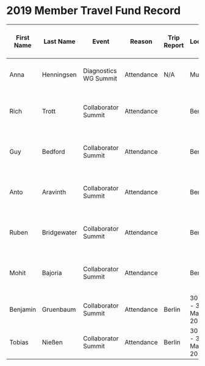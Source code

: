 # 2019 Member Travel Fund Record

First Name |   Last Name   |   Event              |   Reason  |  Trip Report  |  Location    |   Travel Dates      |   Amount Requested:   |   Pull Request date   |   Pull Request link                     |   Date Expense report sent    |   Amount of Expense Report    |   Date Sent to Finance    |   Date approved through Bill.com  |   Bill.com Amount approved for reimbusement
---------- |   ---------   |   ------             |   -------- | -----------  | -----------   |   --------          |   ----                |   -----------------   |   -----------------                     |   ------------------------    |   ------------------------    |   --------------------    |   ----------------------          |   --------------------     
Anna       |Henningsen     |Diagnostics WG Summit |Attendance | N/A | Munich         |6 Mar – 9 Mar 2019   |252.68 €               | 21 Jan 2019           |https://github.com/nodejs/admin/pull/295 |                               |                               |                           |                                   |
Rich       |Trott          |Collaborator Summit   |Attendance | | Berlin         |30 May - 31 May 2019 |US $1600               | 8 Mar 2019            | https://github.com/nodejs/admin/pull/309                                         |                               |                               | |                            |                                   |  
Guy        |Bedford        |Collaborator Summit   |Attendance | | Berlin         |30 May - 31 May 2019 |1360 €                 | 13 March 2019          |                                         |                               |                               |    |                                   |                                                     |                               |
Anto        |Aravinth        |Collaborator Summit   |Attendance | | Berlin         |30 May - 31 May 2019 |1300 USD                 | 21 March 2019          |                                         |                               |                               |    |                                   |                                                     |                               |
Ruben      |Bridgewater    |Collaborator Summit   |Attendance | | Berlin         |30 May - 31 May 2019 |650 €                 | 28 March 2019          |  https://github.com/nodejs/admin/pull/322    |                               |                               |    |                                   |                                                     |                               |
Mohit        |Bajoria       |Collaborator Summit   |Attendance | | Berlin         |30 May - 31 May 2019 |1500 USD                 | 28 March 2019          |                                         |                               |                               |    |                                   |                                                     |                               |
Benjamin        |Gruenbaum       |Collaborator Summit   |Attendance |Berlin         |30 May - 31 May 2019 |800 USD                 | 28 March 2019          |                                         |                               |                               |    |                                   |                                                     |                               |
Tobias     |Nießen         |Collaborator Summit   |Attendance | Berlin        |30 May - 31 May 2019 |500 €                  | 9 April 2019          | https://github.com/nodejs/admin/pull/333                                         |                               |                               |                           |                                   |
